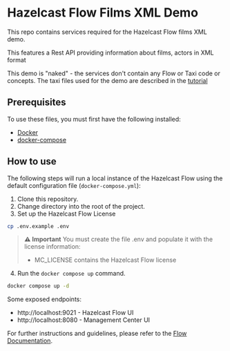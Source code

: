 # Hazelcast Flow Films XML Demo 

This repo contains services required for the Hazelcast Flow films XML demo.

This features a Rest API providing information about films, actors in XML format

This demo is "naked" - the services don't contain any Flow or Taxi code or concepts.
The taxi files used for the demo are described in the [tutorial](https://docs.hazelcast.com/flow/5.5/guides/work-with-xml)

## Prerequisites

To use these files, you must first have the following installed:

- [Docker](https://docs.docker.com/engine/installation/)
- [docker-compose](https://docs.docker.com/compose/install/)

## How to use

The following steps will run a local instance of the Hazelcast Flow using the default configuration file (`docker-compose.yml`):

1. Clone this repository.
2. Change directory into the root of the project.
3. Set up the Hazelcast Flow License
```bash
cp .env.example .env
```

> **⚠️ Important**
> You must create the file .env and populate it with the license information:
>   - MC_LICENSE contains the Hazelcast Flow license

4. Run the `docker compose up` command.

```bash
docker compose up -d
```

Some exposed endpoints:
- http://localhost:9021 - Hazelcast Flow UI
- http://localhost:8080 - Management Center UI

For further instructions and guidelines, please refer to the [Flow Documentation](https://docs.hazelcast.com/flow/5.5/guides/work-with-xml).
